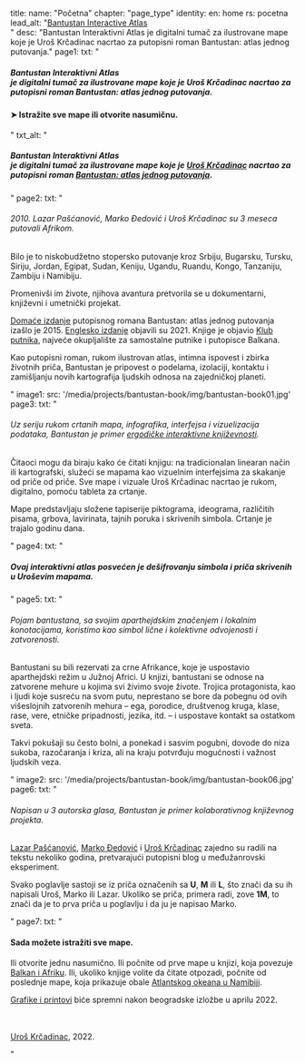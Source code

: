 title: 
    name: "Početna"
    chapter: "page_type"
identity:
    en: home
    rs: pocetna
lead_alt: "<a href='/bantustan-interactive-atlas/home'>Bantustan Interactive Atlas</a><br>"
desc: "Bantustan Interaktivni Atlas je digitalni tumač za ilustrovane mape koje je Uroš Krčadinac nacrtao za putopisni roman Bantustan: atlas jednog putovanja."
page1:
    txt: "<h5><em>Bantustan Interaktivni Atlas</em> <br>je digitalni tumač za ilustrovane mape koje je Uroš Krčadinac nacrtao za putopisni roman Bantustan: atlas jednog putovanja.</h5>
<h4>➤ Istražite <span class='all-maps-link'>sve mape</span> ili otvorite <span class='random-map-link'>nasumičnu</span>.</h4>"
    txt_alt: "<h5><em>Bantustan Interaktivni Atlas</em> <br>je digitalni tumač za ilustrovane mape koje je <a href='/work/about/' target='_blank'>Uroš Krčadinac</a> nacrtao za putopisni roman <a href='/rad/projekti/bantustan-book/' target='_blank'>Bantustan: atlas jednog putovanja</a>.</h5>"
page2:
    txt: "<h6>2010. Lazar Pašćanović, Marko Đedović i Uroš Krčadinac su 3 meseca putovali Afrikom.</h6>
<p>Bilo je to niskobudžetno stopersko putovanje kroz Srbiju, Bugarsku, Tursku, Siriju, Jordan, Egipat, Sudan, Keniju, Ugandu, Ruandu, Kongo, Tanzaniju, Zambiju i Namibiju.</p>
<p>Promenivši im živote, njihova avantura pretvorila se u dokumentarni, književni i umetnički projekat.</p>
<p><a href='/rad/projekti/bantustan-book/' target='_blank'>Domaće izdanje</a> putopisnog romana Bantustan: atlas jednog putovanja izašlo je 2015. <a href='https://www.bantustanbook.com/' target='_blank'>Englesko izdanje</a> objavili su 2021. Knjige je objavio <a href='https://www.klubputnika.org/o-klub-putnika' target='_blank'>Klub putnika</a>, najveće okupljalište za samostalne putnike i putopisce Balkana.</p>
<p>Kao putopisni roman, rukom ilustrovan atlas, intimna ispovest i zbirka životnih priča, Bantustan je pripovest o podelama, izolaciji, kontaktu i zamišljanju novih kartografija ljudskih odnosa na zajedničkoj planeti.</p>"
image1:
    src: '/media/projects/bantustan-book/img/bantustan-book01.jpg'
page3:
    txt: "<h6>Uz seriju rukom crtanih mapa, infografika, interfejsa i vizuelizacija podataka, Bantustan je primer <a href='https://www.articleworld.org/index.php/Ergodic_literature' target='_blank'>ergodičke interaktivne književnosti</a>.</h6>
<p>Čitaoci mogu da biraju kako će čitati knjigu: na tradicionalan linearan način ili kartografski, služeći se mapama kao vizuelnim interfejsima za skakanje od priče od priče. Sve mape i vizuale Uroš Krčadinac nacrtao je rukom, digitalno, pomoću tableta za crtanje.</p>
<p>Mape predstavljaju složene tapiserije piktograma, ideograma, različitih pisama, grbova, lavirinata, tajnih poruka i skrivenih simbola. Crtanje je trajalo godinu dana.</p>"
page4:
    txt: "<h5>Ovaj interaktivni atlas posvećen je dešifrovanju simbola i priča skrivenih u Uroševim mapama.</h5>"
page5:
    txt: "<h6>Pojam bantustana, sa svojim aparthejdskim značenjem i lokalnim konotacijama, koristimo kao simbol lične i kolektivne odvojenosti i zatvorenosti.</h6>
<p>Bantustani su bili rezervati za crne Afrikance, koje je uspostavio aparthejdski režim u Južnoj Africi. U knjizi, bantustani se odnose na zatvorene mehure u kojima svi živimo svoje živote. Trojica protagonista, kao i ljudi koje susreću na svom putu, neprestano se bore da pobegnu od ovih višeslojnih zatvorenih mehura – ega, porodice, društvenog kruga, klase, rase, vere, etničke pripadnosti, jezika, itd. – i uspostave kontakt sa ostatkom sveta.</p>
<p>Takvi pokušaji su često bolni, a ponekad i sasvim pogubni, dovode do niza sukoba, razočaranja i kriza, ali na kraju potvrđuju mogućnosti i važnost ljudskih veza.</p>"
image2:
    src: '/media/projects/bantustan-book/img/bantustan-book06.jpg'
page6:
    txt: "<h6>Napisan u 3 autorska glasa, Bantustan je primer kolaborativnog književnog projekta.</h6>
<p><a href='https://www.amazon.com/Lazar-Pascanovic/e/B0933FH8RS/' target='_blank'>Lazar Pašćanović</a>, <a href='https://www.amazon.com/Marko-Djedovic/e/B0936V89ZF/' target='_blank'>Marko Đedović</a> i <a href='/rad/bio/' target='_blank'>Uroš Krčadinac</a> zajedno su radili na tekstu nekoliko godina, pretvarajući putopisni blog u međužanrovski eksperiment.</p>
<p>Svako poglavlje sastoji se iz priča označenih sa <b>U</b>, <b>M</b> ili <b>L</b>, što znači da su ih napisali Uroš, Marko ili Lazar. Ukoliko se priča, primera radi, zove <b>1M</b>, to znači da je to prva priča u poglavlju i da ju je napisao Marko.</p>"
page7:
    txt: "<h4 class='last-h4'>Sada možete istražiti <span class='all-maps-link'>sve mape</span>.</h4>
<p>Ili otvorite <span class='random-map-link'>jednu nasumično</span>. Ili počnite od prve mape u knjizi, koja povezuje <a href='/bantustan-interactive-atlas/mapa/balkan-africa'>Balkan i Afriku</a>. Ili, ukoliko knjige volite da čitate otpozadi, počnite od poslednje mape, koja prikazuje obale <a href='/bantustan-interactive-atlas/mapa/namibia'>Atlantskog okeana u Namibiji</a>.</p>
<p><a href='/bantustan-interactive-atlas/printovi'>Grafike i printovi</a> biće spremni nakon beogradske izložbe u aprilu 2022.</p>
<p><br><br><a href='/rad/bio/'>Uroš Krčadinac</a>, 2022.</p>"
